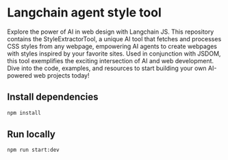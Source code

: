 # Langchain agent style tool

Explore the power of AI in web design with Langchain JS. This repository contains the StyleExtractorTool, a unique AI tool that fetches and processes CSS styles from any webpage, empowering AI agents to create webpages with styles inspired by your favorite sites. Used in conjunction with JSDOM, this tool exemplifies the exciting intersection of AI and web development. Dive into the code, examples, and resources to start building your own AI-powered web projects today!

## Install dependencies

```bash 
npm install
```

## Run locally

```bash
npm run start:dev
```

